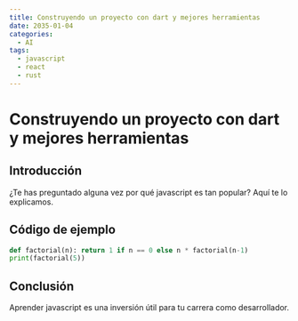 ```yaml
---
title: Construyendo un proyecto con dart y mejores herramientas
date: 2035-01-04
categories:
  - AI
tags:
  - javascript
  - react
  - rust
---
```


# Construyendo un proyecto con dart y mejores herramientas

## Introducción

¿Te has preguntado alguna vez por qué javascript es tan popular? Aquí te lo explicamos.

## Código de ejemplo

```python
def factorial(n): return 1 if n == 0 else n * factorial(n-1)
print(factorial(5))
```

## Conclusión

Aprender javascript es una inversión útil para tu carrera como desarrollador.